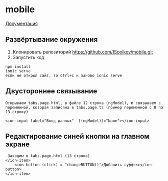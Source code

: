 # mobile
[Документация](https://test-bc740.web.app/ )
## Развёртывание окружения
1. Клонировать репозиторий https://github.com/ISoolkov/mobile.git
2. Запустить код
```
npm install
ionic serve
если не открыл сайт, то ctrl+c и заново ionic serve
```
##  Двустороннее связывание 
```
Открываем tabs.page.html, в файле 12 строка (ngModel), и связываем с переменной, которая записана в tabs.page.ts (пример переменной с 8 по 13 строку)

<ion-input label="Ввод данных"  [(ngModel)]="Name"></ion-input>
 ```
       
##  Редактирование синей кнопки на главном экране            
```
 Заходим в tabs.page.html (13 строка)
</ion-item>
    <ion-button (click) = "changeBUTTON()">Добавить суффикс</ion-button>
</ion-item>
```

